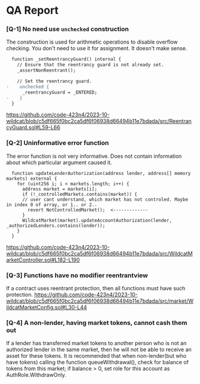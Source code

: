 # QA Report

### [Q-1] No need use `unchecked` construction
The construction is used for arithmetic operations to disable overflow checking. You don't need to use it for assignment. It doesn't make sense.
```diff
  function _setReentrancyGuard() internal {
    // Ensure that the reentrancy guard is not already set.
    _assertNonReentrant();

    // Set the reentrancy guard.
-    unchecked {
      _reentrancyGuard = _ENTERED;
-    }
  }
```
https://github.com/code-423n4/2023-10-wildcat/blob/c5df665f0bc2ca5df6f06938d66494b11e7bdada/src/ReentrancyGuard.sol#L59-L66

### [Q-2] Uninformative error function
The error function is not very informative. Does not contain information about which particular argument caused it.
```solidity
  function updateLenderAuthorization(address lender, address[] memory markets) external {
    for (uint256 i; i < markets.length; i++) {
      address market = markets[i];
      if (!_controlledMarkets.contains(market)) {
      // user cant understand, which market has not controled. Maybe in index 0 of array, or 1.. or 2..
        revert NotControlledMarket();  <-------------
      }
      WildcatMarket(market).updateAccountAuthorization(lender, _authorizedLenders.contains(lender));
    }
  }
```
https://github.com/code-423n4/2023-10-wildcat/blob/c5df665f0bc2ca5df6f06938d66494b11e7bdada/src/WildcatMarketController.sol#L182-L190

### [Q-3] Functions  have no modifier reentrantview
If a contract uses reentrant protection, then all functions must have such protection.
https://github.com/code-423n4/2023-10-wildcat/blob/c5df665f0bc2ca5df6f06938d66494b11e7bdada/src/market/WildcatMarketConfig.sol#L30-L44

### [Q-4] A non-lender, having market tokens, cannot cash them out
If a lender has transferred market tokens to another person who is not an authorized lender in the same market, then he will not be able to receive an asset for these tokens. It is recommended that when non-lender(but who have tokens) calling the function queueWithdrawal(), check for balance of tokens from this market; if balance > 0, set role for this account as AuthRole.WithdrawOnly.
